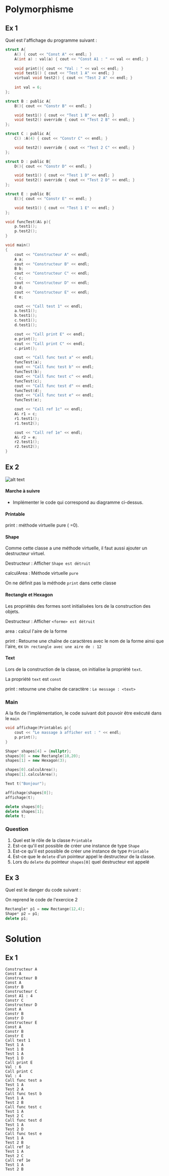 # Polymorphisme

## Ex 1
Quel est l'affichage du programme suivant :

```C
struct A{
    A() { cout << "Const A" << endl; }
    A(int a) : val(a) { cout << "Const A1 : " << val << endl; }
    
    void print(){ cout << "Val : " << val << endl; }
    void test1() { cout << "Test 1 A" << endl; }
    virtual void test2() { cout << "Test 2 A" << endl; }
    
    int val = 6;
};

struct B : public A{
    B(){ cout << "Constr B" << endl; }

    void test1() { cout << "Test 1 B" << endl; }
    void test2() override { cout << "Test 2 B" << endl; }
};

struct C : public A{
    C() :A(4) { cout << "Constr C" << endl; }

    void test2() override { cout << "Test 2 C" << endl; }    
};

struct D : public B{
    D(){ cout << "Constr D" << endl; }

    void test1() { cout << "Test 1 D" << endl; }
    void test2() override { cout << "Test 2 D" << endl; }    
};

struct E : public B{
    E(){ cout << "Constr E" << endl; }

    void test1() { cout << "Test 1 E" << endl; }
};

void funcTest(A& p){
    p.test1();
    p.test2();
}

void main()
{
    cout << "Constructeur A" << endl;
    A a;
    cout << "Constructeur B" << endl;
    B b;
    cout << "Constructeur C" << endl;
    C c;
    cout << "Constructeur D" << endl;
    D d;
    cout << "Constructeur E" << endl;
    E e;

    cout << "Call test 1" << endl;
    a.test1();
    b.test1();
    c.test1();
    d.test1();

    cout << "Call print E" << endl;
    e.print();
    cout << "Call print C" << endl;
    c.print();

    cout << "Call func test a" << endl;
    funcTest(a);
    cout << "Call func test b" << endl;
    funcTest(b);
    cout << "Call func test c" << endl;
    funcTest(c);
    cout << "Call func test d" << endl;
    funcTest(d);
    cout << "Call func test e" << endl;
    funcTest(e);

    cout << "Call ref 1c" << endl;
    A& r1 = c;
    r1.test1();
    r1.test2();

    cout << "Call ref 1e" << endl;
    A& r2 = e;
    r2.test1();
    r2.test2();
}
```


## Ex 2
![alt text](images/polymorphisme.png "UML")

#### Marche à suivre
- Implémenter le code qui correspond au diagramme ci-dessus.

#### Printable
print
: méthode virtuelle pure ( =0).

#### Shape
Comme cette classe a une méthode virtuelle, il faut aussi ajouter un destructeur virtuel. 

Destructeur
: Afficher `Shape est détruit`

calculArea
: Méthode virtuelle `pure`

On ne définit pas la méthode `print` dans cette classe

#### Rectangle et Hexagon
Les propriétés des formes sont initialisées lors de la construction des objets.

Destructeur
: Afficher `<forme> est détruit`

area
: calcul l'aire de la forme

print
: Retourne une chaîne de caractères avec le nom de la forme ainsi que l'aire, ex `Un rectangle avec une aire de : 12`

#### Text
Lors de la construction de la classe, on initialise la propriété `text`.

La propriété `text` est `const`

print
: retourne une chaîne de caractère : `Le message : <text>`

### Main
A la fin de l'implémentation, le code suivant doit pouvoir être exécuté dans le `main`

```cpp
void affichage(Printable& p){
    cout << "Le massage à afficher est : " << endl;
    p.print();
}

Shape* shapes[4] = {nullptr};
shapes[0] = new Rectangle(10,20);
shapes[1] = new Hexagon(3);

shapes[0].calculArea();
shapes[1].calculArea();

Text t("Bonjour");

affichage(shapes[0]);
affichage(t);

delete shapes[0];
delete shapes[1];
delete t;
```

### Question
1. Quel est le rôle de la classe `Printable`
1. Est-ce qu'il est possible de créer une instance de type `Shape`
1. Est-ce qu'il est possible de créer une instance de type `Printable`
1. Est-ce que le `delete` d'un pointeur appel le destructeur de la classe.
1. Lors du `delete` du pointeur `shapes[0]` quel destructeur est appelé

## Ex 3
Quel est le danger du code suivant :

On reprend le code de l'exercice 2

```cpp
Rectangle* p1 = new Rectange(12,4);
Shape* p2 = p1;
delete p1;
```

# Solution

## Ex 1
```console
Constructeur A
Const A
Constructeur B
Const A
Constr B
Constructeur C
Const A1 : 4
Constr C
Constructeur D
Const A
Constr B
Constr D
Constructeur E
Const A
Constr B
Constr E
Call test 1
Test 1 A
Test 1 B
Test 1 A
Test 1 D
Call print E
Val : 6
Call print C
Val : 4
Call func test a
Test 1 A
Test 2 A
Call func test b
Test 1 A
Test 2 B
Call func test c
Test 1 A
Test 2 C
Call func test d
Test 1 A
Test 2 D
Call func test e
Test 1 A
Test 2 B
Call ref 1c
Test 1 A
Test 2 C
Call ref 1e
Test 1 A
Test 2 B
```
